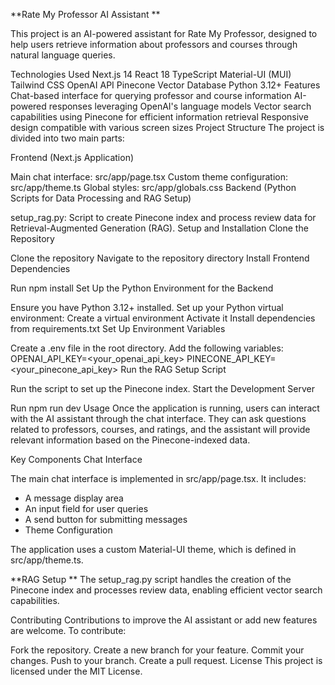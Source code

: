 **Rate My Professor AI Assistant
**

This project is an AI-powered assistant for Rate My Professor, designed to help users retrieve information about professors and courses through natural language queries.

Technologies Used
Next.js 14
React 18
TypeScript
Material-UI (MUI)
Tailwind CSS
OpenAI API
Pinecone Vector Database
Python 3.12+
Features
Chat-based interface for querying professor and course information
AI-powered responses leveraging OpenAI's language models
Vector search capabilities using Pinecone for efficient information retrieval
Responsive design compatible with various screen sizes
Project Structure
The project is divided into two main parts:

Frontend (Next.js Application)

Main chat interface: src/app/page.tsx
Custom theme configuration: src/app/theme.ts
Global styles: src/app/globals.css
Backend (Python Scripts for Data Processing and RAG Setup)

setup_rag.py: Script to create Pinecone index and process review data for Retrieval-Augmented Generation (RAG).
Setup and Installation
Clone the Repository

Clone the repository
Navigate to the repository directory
Install Frontend Dependencies

Run npm install
Set Up the Python Environment for the Backend

Ensure you have Python 3.12+ installed.
Set up your Python virtual environment:
Create a virtual environment
Activate it
Install dependencies from requirements.txt
Set Up Environment Variables

Create a .env file in the root directory.
Add the following variables:
OPENAI_API_KEY=<your_openai_api_key>
PINECONE_API_KEY=<your_pinecone_api_key>
Run the RAG Setup Script

Run the script to set up the Pinecone index.
Start the Development Server

Run npm run dev
Usage
Once the application is running, users can interact with the AI assistant through the chat interface. They can ask questions related to professors, courses, and ratings, and the assistant will provide relevant information based on the Pinecone-indexed data.

Key Components
Chat Interface

The main chat interface is implemented in src/app/page.tsx. It includes:

- A message display area
- An input field for user queries
- A send button for submitting messages
- Theme Configuration

The application uses a custom Material-UI theme, which is defined in src/app/theme.ts.

**RAG Setup
**
The setup_rag.py script handles the creation of the Pinecone index and processes review data, enabling efficient vector search capabilities.

Contributing
Contributions to improve the AI assistant or add new features are welcome. To contribute:

Fork the repository.
Create a new branch for your feature.
Commit your changes.
Push to your branch.
Create a pull request.
License
This project is licensed under the MIT License.

